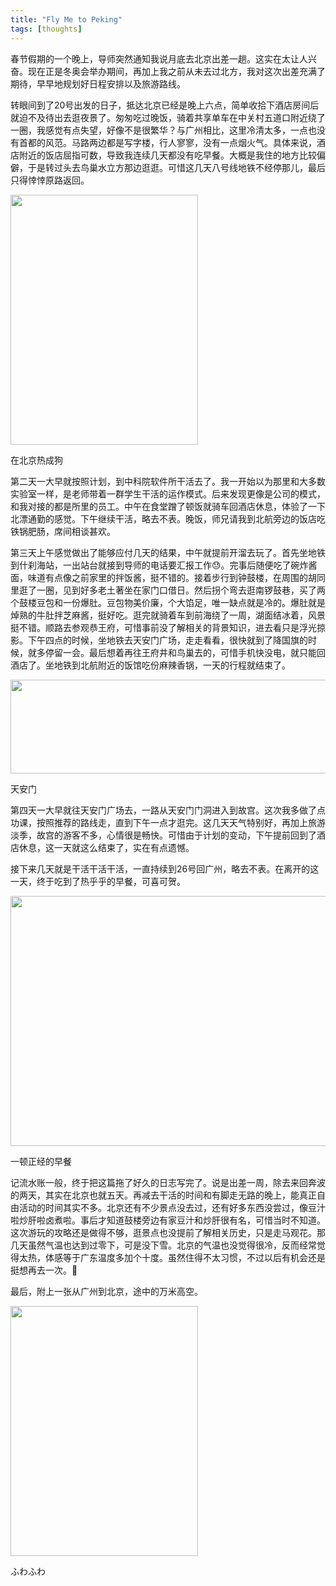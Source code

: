 ```yaml
---
title: "Fly Me to Peking"
tags: [thoughts]
---
```


<!--more-->

春节假期的一个晚上，导师突然通知我说月底去北京出差一趟。这实在太让人兴奋。现在正是冬奥会举办期间，再加上我之前从未去过北方，我对这次出差充满了期待，早早地规划好日程安排以及旅游路线。

转眼间到了20号出发的日子，抵达北京已经是晚上六点，简单收拾下酒店房间后就迫不及待出去逛夜景了。匆匆吃过晚饭，骑着共享单车在中关村五道口附近绕了一圈，我感觉有点失望，好像不是很繁华？与广州相比，这里冷清太多，一点也没有首都的风范。马路两边都是写字楼，行人寥寥，没有一点烟火气。具体来说，酒店附近的饭店屈指可数，导致我连续几天都没有吃早餐。大概是我住的地方比较偏僻，于是转过头去鸟巢水立方那边逛逛。可惜这几天八号线地铁不经停那儿，最后只得悻悻原路返回。

<div class="text-center">
<img class="center-image" src="{{ site.url }}/assets/2022-03-03-peking/IMG_20220220_172717.jpg" width = "300" height = "400"/>
<p>在北京热成狗</p>
</div>

第二天一大早就按照计划，到中科院软件所干活去了。我一开始以为那里和大多数实验室一样，是老师带着一群学生干活的运作模式。后来发现更像是公司的模式，和我对接的都是所里的员工。中午在食堂蹭了顿饭就骑车回酒店休息，体验了一下北漂通勤的感觉。下午继续干活，略去不表。晚饭，师兄请我到北航旁边的饭店吃铁锅肥肠，席间相谈甚欢。

第三天上午感觉做出了能够应付几天的结果，中午就提前开溜去玩了。首先坐地铁到什刹海站，一出站台就接到导师的电话要汇报工作😓。完事后随便吃了碗炸酱面，味道有点像之前家里的拌饭酱，挺不错的。接着步行到钟鼓楼，在周围的胡同里逛了一圈，见到好多老土著坐在家门口借日。然后拐个弯去逛南锣鼓巷，买了两个鼓楼豆包和一份爆肚。豆包物美价廉，个大馅足，唯一缺点就是冷的。爆肚就是焯熟的牛肚拌芝麻酱，挺好吃。逛完就骑着车到前海绕了一周，湖面结冰着，风景挺不错。顺路去参观恭王府，可惜事前没了解相关的背景知识，进去看只是浮光掠影。下午四点的时候，坐地铁去天安门广场，走走看看，很快就到了降国旗的时候，就多停留一会。最后想着再往王府井和鸟巢去的，可惜手机快没电，就只能回酒店了。坐地铁到北航附近的饭馆吃份麻辣香锅，一天的行程就结束了。

<div class="text-center">
<img class="center-image" src="{{ site.url }}/assets/2022-03-03-peking/PANO_20220222_165959.jpg" width = "600" height = "150"/>
<p>天安门</p>
</div>

第四天一大早就往天安门广场去，一路从天安门门洞进入到故宫。这次我多做了点功课，按照推荐的路线走，直到下午一点才逛完。这几天天气特别好，再加上旅游淡季，故宫的游客不多，心情很是畅快。可惜由于计划的变动，下午提前回到了酒店休息，这一天就这么结束了，实在有点遗憾。

接下来几天就是干活干活干活，一直持续到26号回广州，略去不表。在离开的这一天，终于吃到了热乎乎的早餐，可喜可贺。

<div class="text-center">
<img class="center-image" src="{{ site.url }}/assets/2022-03-03-peking/IMG_20220226_091310.jpg" width = "600" height = "400"/>
<p>一顿正经的早餐</p>
</div>

记流水账一般，终于把这篇拖了好久的日志写完了。说是出差一周，除去来回奔波的两天，其实在北京也就五天。再减去干活的时间和有脚走无路的晚上，能真正自由活动的时间其实不多。北京还有不少景点没去过，还有好多东西没尝过，像豆汁啦炒肝啦卤煮啦。事后才知道鼓楼旁边有家豆汁和炒肝很有名，可惜当时不知道。这次游玩的攻略还是做得不够，逛景点也没提前了解相关历史，只是走马观花。那几天虽然气温也达到过零下，可是没下雪。北京的气温也没觉得很冷，反而经常觉得太热，体感等于广东温度多加个十度。虽然住得不太习惯，不过以后有机会还是挺想再去一次。🥰

最后，附上一张从广州到北京，途中的万米高空。
<div class="text-center">
<img class="center-image" src="{{ site.url }}/assets/2022-03-03-peking/IMG_20220220_141353.jpg" width = "300" height = "400"/>
<p>ふわふわ</p>
</div>


